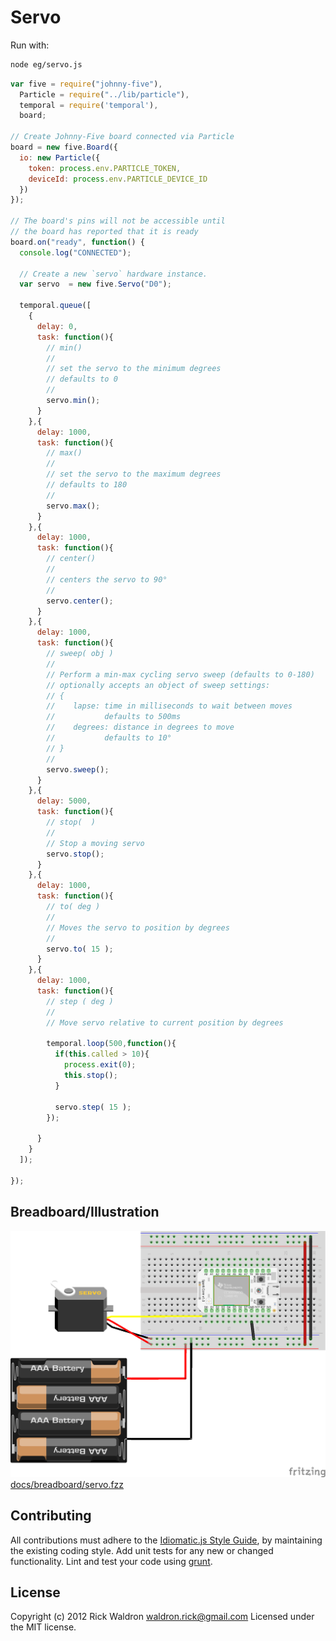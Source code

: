 # Servo

Run with:
``` bash
node eg/servo.js
```


``` javascript
var five = require("johnny-five"),
  Particle = require("../lib/particle"),
  temporal = require('temporal'),
  board;

// Create Johnny-Five board connected via Particle
board = new five.Board({
  io: new Particle({
    token: process.env.PARTICLE_TOKEN,
    deviceId: process.env.PARTICLE_DEVICE_ID
  })
});

// The board's pins will not be accessible until
// the board has reported that it is ready
board.on("ready", function() {
  console.log("CONNECTED");

  // Create a new `servo` hardware instance.
  var servo  = new five.Servo("D0");

  temporal.queue([
    {
      delay: 0,
      task: function(){
        // min()
        //
        // set the servo to the minimum degrees
        // defaults to 0
        //
        servo.min();
      }
    },{
      delay: 1000,
      task: function(){
        // max()
        //
        // set the servo to the maximum degrees
        // defaults to 180
        //
        servo.max();
      }
    },{
      delay: 1000,
      task: function(){
        // center()
        //
        // centers the servo to 90°
        //
        servo.center();
      }
    },{
      delay: 1000,
      task: function(){
        // sweep( obj )
        //
        // Perform a min-max cycling servo sweep (defaults to 0-180)
        // optionally accepts an object of sweep settings:
        // {
        //    lapse: time in milliseconds to wait between moves
        //           defaults to 500ms
        //    degrees: distance in degrees to move
        //           defaults to 10°
        // }
        //
        servo.sweep();
      }
    },{
      delay: 5000,
      task: function(){
        // stop(  )
        //
        // Stop a moving servo
        servo.stop();
      }
    },{
      delay: 1000,
      task: function(){
        // to( deg )
        //
        // Moves the servo to position by degrees
        //
        servo.to( 15 );
      }
    },{
      delay: 1000,
      task: function(){
        // step ( deg )
        //
        // Move servo relative to current position by degrees

        temporal.loop(500,function(){
          if(this.called > 10){
            process.exit(0);
            this.stop();
          }

          servo.step( 15 );
        });
        
      }
    }
  ]);

});
```


## Breadboard/Illustration


![docs/breadboard/servo.png](breadboard/servo.png)
[docs/breadboard/servo.fzz](breadboard/servo.fzz)




## Contributing
All contributions must adhere to the [Idiomatic.js Style Guide](https://github.com/rwldrn/idiomatic.js),
by maintaining the existing coding style. Add unit tests for any new or changed functionality. Lint and test your code using [grunt](https://github.com/cowboy/grunt).

## License
Copyright (c) 2012 Rick Waldron <waldron.rick@gmail.com>
Licensed under the MIT license.